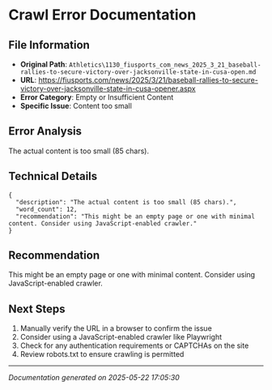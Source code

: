 # Crawl Error Documentation

## File Information
- **Original Path**: `Athletics\1130_fiusports_com_news_2025_3_21_baseball-rallies-to-secure-victory-over-jacksonville-state-in-cusa-open.md`
- **URL**: https://fiusports.com/news/2025/3/21/baseball-rallies-to-secure-victory-over-jacksonville-state-in-cusa-opener.aspx
- **Error Category**: Empty or Insufficient Content
- **Specific Issue**: Content too small

## Error Analysis
The actual content is too small (85 chars).

## Technical Details
```
{
  "description": "The actual content is too small (85 chars).",
  "word_count": 12,
  "recommendation": "This might be an empty page or one with minimal content. Consider using JavaScript-enabled crawler."
}
```

## Recommendation
This might be an empty page or one with minimal content. Consider using JavaScript-enabled crawler.

## Next Steps
1. Manually verify the URL in a browser to confirm the issue
2. Consider using a JavaScript-enabled crawler like Playwright
3. Check for any authentication requirements or CAPTCHAs on the site
4. Review robots.txt to ensure crawling is permitted

---
*Documentation generated on 2025-05-22 17:05:30*
